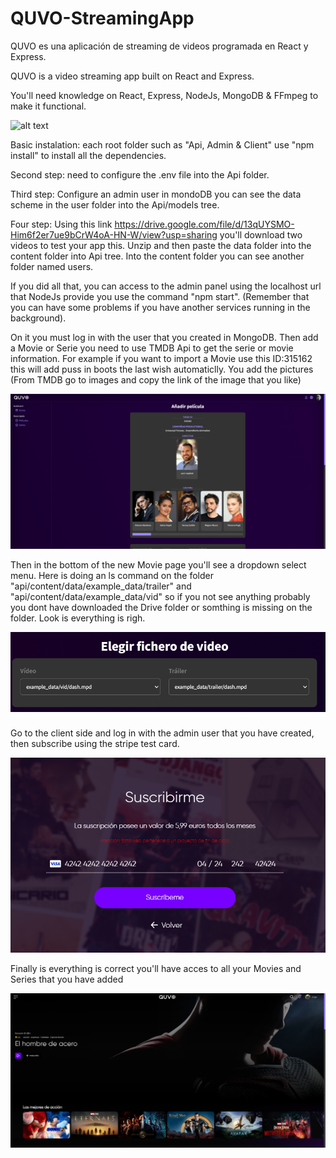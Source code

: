 # QUVO-StreamingApp
QUVO es una aplicación de streaming de videos programada en React y Express.

QUVO is a video streaming app built on React and Express.

You'll need knowledge on React, Express, NodeJs, MongoDB & FFmpeg to make it functional.

![alt text](https://github.com/jorgejm64/QUVO-StreamingApp/blob/main/images/quvoTV_1.png)

Basic instalation: each root folder such as "Api, Admin & Client" use "npm install" to install all the dependencies.

Second step: need to configure the .env file into the Api folder. 

Third step: Configure an admin user in mondoDB you can see the data scheme in the user folder into the Api/models tree.

Four step: Using this link https://drive.google.com/file/d/13qUYSMO-Him6f2er7ue9bCrW4oA-HN-W/view?usp=sharing you'll download two videos to test your app this. Unzip and then paste the data folder into the content folder into Api tree. Into the content folder you can see another folder named users.

If you did all that, you can access to the admin panel using the localhost url that NodeJs provide you use the command "npm start". (Remember that you can have some problems if you have another services running in the background).

On it you must log in with the user that you created in MongoDB. Then add a Movie or Serie you need to use TMDB Api to get the serie or movie information. For example if you want to import a Movie use this ID:315162 this will add puss in boots the last wish automaticlly. You add the pictures (From TMDB go to images and copy the link of the image that you like)

![alt text](https://github.com/jorgejm64/QUVO-StreamingApp/blob/main/images/quvoTV_4.png?raw=true)

Then in the bottom of the new Movie page you'll see a dropdown select menu. Here is doing an ls command on the folder "api/content/data/example_data/trailer" and "api/content/data/example_data/vid" so if you not see anything probably you dont have downloaded the Drive folder or somthing is missing on the folder. Look is everything is righ.

![alt text](https://github.com/jorgejm64/QUVO-StreamingApp/blob/main/images/quvoTV_5.png?raw=true)

Go to the client side and log in with the admin user that you have created, then subscribe using the stripe test card.

![alt text](https://github.com/jorgejm64/QUVO-StreamingApp/blob/main/images/quvoTV_2.png?raw=true)

Finally is everything is correct you'll have acces to all your Movies and Series that you have added

![alt text](https://github.com/jorgejm64/QUVO-StreamingApp/blob/main/images/quvoTV_3.png?raw=true)
